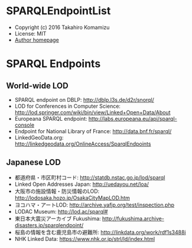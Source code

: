 # SPARQLEndpointList

* Copyright (c) 2016 Takahiro Komamizu
* License: MIT
* [Author homepage](https://takacomaprofile.wordpress.com/)

# SPARQL Endpoints

## World-wide LOD
- SPARQL endpoint on DBLP: http://dblp.l3s.de/d2r/snorql/
- LOD for Conferences in Computer Science: http://lod.springer.com/wiki/bin/view/Linked+Open+Data/About
- Europeana SPARQL endpoint: http://labs.europeana.eu/api/sparql-console
- Endpoint for National Library of France: http://data.bnf.fr/sparql/
- LinkedGeoData.org: http://linkedgeodata.org/OnlineAccess/SparqlEndpoints

## Japanese LOD
- 都道府県・市区町村コード: http://statdb.nstac.go.jp/lod/sparql
- Linked Open Addresses Japan: http://uedayou.net/loa/
- 大阪市の施設情報・防災情報のLOD: http://lodosaka.hozo.jp/OsakaCityMapLOD.htm
- ヨコハマ・アートLOD: http://archive.yafjp.org/test/inspection.php
- LODAC Museum: http://lod.ac/sparql#
- 東日本大震災アーカイブ Fukushima: http://fukushima.archive-disasters.jp/sparqlendpoint/
- 桜島の情報を含む鹿児島市の避難所: http://linkdata.org/work/rdf1s3488i
- NHK Linked Data: https://www.nhk.or.jp/strl/ld/index.html
